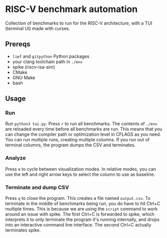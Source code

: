 # RISC-V benchmark automation

Collection of benchmarks to run for the RISC-V architecture, with a TUI (terminal UI) made with curses.

## Prereqs

+ `lief` and `gitpython` Python packages
+ your clang toolchain path in `./env`
+ spike (riscv-isa-sim)
+ CMake
+ GNU Make
+ bash

## Usage

### Run

Run `python3 tui.py`. Press `r` to run all benchmarks. The contents of `./env` are reloaded every time before all benchmarks are run. This means that you can change the compiler path or optimization level in CFLAGS as you need.
You can run multiple runs, creating multiple columns. If you run out of terminal columns, the program dumps the CSV and terminates.

### Analyze

Press `m` to cycle between visualization modes. In relative modes, you can use the left and right arrow keys to select the column to use as baseline.

### Terminate and dump CSV

Press `q` to close the program. This creates a file named `output.csv`.
To terminate in the middle of benchmarks being run, you do have to hit Ctrl+C multiple times. This is because we are using the `script` command to work around an issue with spike. The first Ctrl+C is forwarded to spike, which interprets it to only terminate the program it's running internally, and drops into an interactive command line interface. The second Ctrl+C actually terminates spike.
